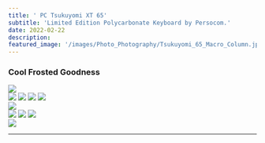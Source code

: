 ```yaml
---
title: ' PC Tsukuyomi XT 65'
subtitle: 'Limited Edition Polycarbonate Keyboard by Persocom.'
date: 2022-02-22
description: 
featured_image: '/images/Photo_Photography/Tsukuyomi_65_Macro_Column.jpg'
---
```


### Cool Frosted Goodness

<div class="gallery" data-columns="1">
    <img src="/images/Photo_Photography/Tsukuyomi_65_Macro_Column_0.jpg">
</div>

<div class="gallery" data-columns="2">
    <img src="/images/Photo_Photography/Tsukuyomi_65_Macro_Column_1.jpg">
    <img src="/images/Photo_Photography/Tsukuyomi_65_Macro_Column_2A.jpg">
    <img src="/images/Photo_Photography/Tsukuyomi_65_Macro_Column_5A.jpg">
    <img src="/images/Photo_Photography/Tsukuyomi_65_Macro_Column_6.jpg">
</div>

<div class="gallery" data-columns="1"> 
    <img src="/images/Photo_Photography/Tsukuyomi_65_Macro_Column_4.jpg">

</div>
<div class="gallery" data-columns="3">
    <img src="/images/Photo_Photography/Tsukuyomi_65_Macro_Column_7.jpg">
    <img src="/images/Photo_Photography/Tsukuyomi_65_Macro_Column_8.jpg">
    <img src="/images/Photo_Photography/Tsukuyomi_65_Macro_Column_9.jpg">
</div>

<div class="gallery" data-columns="1">
    <img src="/images/Photo_Photography/Tsukuyomi_65_Macro_Column_10.jpg">
</div>

---